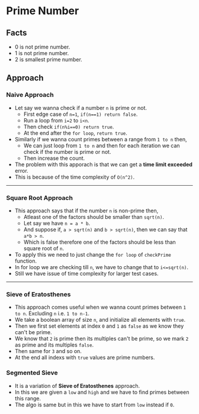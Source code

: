 # Prime Number

## Facts

- 0 is not prime number.
- 1 is not prime number.
- 2 is smallest prime number.

## Approach

### Naive Approach

- Let say we wanna check if a number `n` is prime or not.
  - First edge case of `n=1`, `if(n==1) return false`.
  - Run a loop from `i=2` to `i<n`.
  - Then check `if(n%i==0) return true`.
  - At the end after the `for loop`, `return true`.
- Similarly if we wanna count primes between a range from `1 to n` then,
  - We can just loop from `1 to n` and then for each iteration we can check if the number is prime or not.
  - Then increase the count.
- The problem with this apporach is that we can get a **time limit exceeded** error.
- This is because of the time complexity of `O(n^2)`.

---

### Square Root Approach

- This approach says that if the number `n` is non-prime then,
  - Atleast one of the factors should be smaller than `sqrt(n)`.
  - Let say we have `n = a * b`.
  - And suppose if, `a > sqrt(n)` and `b > sqrt(n)`, then we can say that `a*b > n`.
  - Which is false therefore one of the factors should be less than square root of `n`.
- To apply this we need to just change the `for loop` of `checkPrime` function.
- In for loop we are checking till `n`, we have to change that to `i<=sqrt(n)`.
- Still we have issue of time complexity for larger test cases.

---

### Sieve of Eratosthenes

- This approach comes useful when we wanna count primes between `1 to n`. Excluding `n` i.e. `1 to n-1`.
- We take a boolean array of size `n`, and initialize all elements with `true`.
- Then we first set elements at index `0` and `1` as `false` as we know they can't be prime.
- We know that `2` is prime then its multiples can't be prime, so we mark `2` as prime and its multiples `false`.
- Then same for `3` and so on.
- At the end all indexs with `true` values are prime numbers.

### Segmented Sieve

- It is a variation of **Sieve of Eratosthenes** approach.
- In this we are given a `low` and `high` and we have to find primes between this range.
- The algo is same but in this we have to start from `low` instead if `0`.
